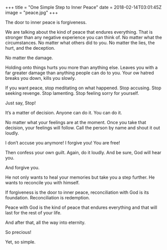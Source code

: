 +++
title = "One Simple Step to Inner Peace"
date = 2018-02-14T03:01:45Z
image = "peace.jpg"
+++

The door to inner peace is forgiveness. 

We are talking about the kind of peace that endures everything. That is stronger than any negative experience you can think of. No matter what the circumstances. No matter what others did to you. No matter the lies, the hurt, and the deception. 

No matter the damage.

Holding onto things hurts you more than anything else. Leaves you with a far greater damage than anything people can do to you. Your ow hatred breaks you down, kills you slowly.

If you want peace, stop meditating on what happened. Stop accusing. Stop seeking revenge. Stop lamenting. Stop feeling sorry for yourself. 

Just say, Stop!

It’s a matter of decision. Anyone can do it. You can do it. 

No matter what your feelings are at the moment. Once you take that decision, your feelings will follow.
Call the person by name and shout it out loudly. 

I don’t accuse you anymore! I forgive you! You are free!

Then confess your own guilt. Again, do it loudly. And be sure, God will hear you. 

And forgive you.

He not only wants to heal your memories but take you a step further. He wants to reconcile you with himself.

If forgiveness is the door to inner peace, reconciliation with God is its foundation. Reconciliation is redemption.

Peace with God is the kind of peace that endures everything and that will last for the rest of your life. 

And after that, all the way into eternity.

So precious! 

Yet, so simple.